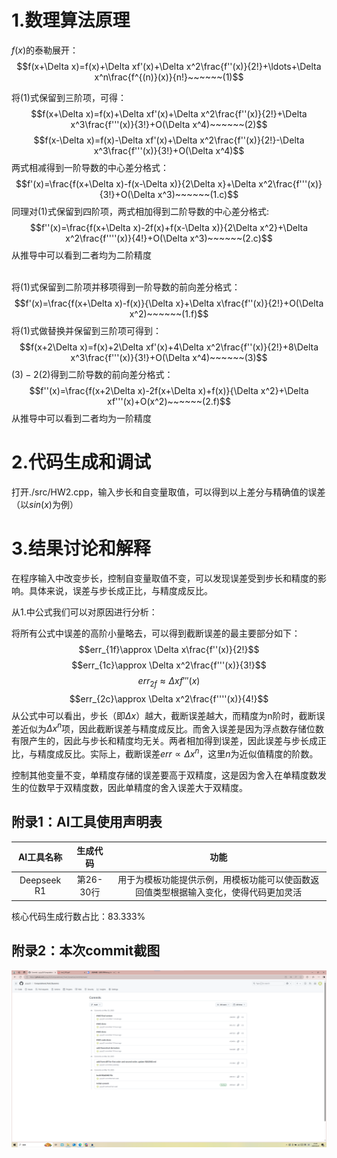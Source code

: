 # 1.数理算法原理
$f(x)$的泰勒展开：
$$f(x+\Delta x)=f(x)+\Delta xf'(x)+\Delta x^2\frac{f''(x)}{2!}+\ldots+\Delta x^n\frac{f^{(n)}(x)}{n!}~~~~~~(1)$$

将$(1)$式保留到三阶项，可得：
$$f(x+\Delta x)=f(x)+\Delta xf'(x)+\Delta x^2\frac{f''(x)}{2!}+\Delta x^3\frac{f'''(x)}{3!}+O(\Delta x^4)~~~~~~(2)$$
$$f(x-\Delta x)=f(x)-\Delta xf'(x)+\Delta x^2\frac{f''(x)}{2!}-\Delta x^3\frac{f'''(x)}{3!}+O(\Delta x^4)$$
两式相减得到一阶导数的中心差分格式：
$$f'(x)=\frac{f(x+\Delta x)-f(x-\Delta x)}{2\Delta x}+\Delta x^2\frac{f'''(x)}{3!}+O(\Delta x^3)~~~~~~(1.c)$$
同理对$(1)$式保留到四阶项，两式相加得到二阶导数的中心差分格式:
$$f''(x)=\frac{f(x+\Delta x)-2f(x)+f(x-\Delta x)}{2\Delta x^2}+\Delta x^2\frac{f''''(x)}{4!}+O(\Delta x^3)~~~~~~(2.c)$$
从推导中可以看到二者均为二阶精度

\
将$(1)$式保留到二阶项并移项得到一阶导数的前向差分格式：
$$f'(x)=\frac{f(x+\Delta x)-f(x)}{\Delta x}+\Delta x\frac{f''(x)}{2!}+O(\Delta x^2)~~~~~~(1.f)$$
将$(1)$式做替换并保留到三阶项可得到：
$$f(x+2\Delta x)=f(x)+2\Delta xf'(x)+4\Delta x^2\frac{f''(x)}{2!}+8\Delta x^3\frac{f'''(x)}{3!}+O(\Delta x^4)~~~~~~(3)$$
$(3) - 2(2)$得到二阶导数的前向差分格式：
$$f''(x)=\frac{f(x+2\Delta x)-2f(x+\Delta x)+f(x)}{\Delta x^2}+\Delta xf'''(x)+O(x^2)~~~~~~(2.f)$$
从推导中可以看到二者均为一阶精度
# 2.代码生成和调试
打开./src/HW2.cpp，输入步长和自变量取值，可以得到以上差分与精确值的误差（以$sin(x)$为例）
# 3.结果讨论和解释
在程序输入中改变步长，控制自变量取值不变，可以发现误差受到步长和精度的影响。具体来说，误差与步长成正比，与精度成反比。

从1.中公式我们可以对原因进行分析：

将所有公式中误差的高阶小量略去，可以得到截断误差的最主要部分如下：
$$err_{1f}\approx \Delta x\frac{f''(x)}{2!}$$
$$err_{1c}\approx \Delta x^2\frac{f'''(x)}{3!}$$
$$err_{2f}\approx \Delta xf'''(x)$$
$$err_{2c}\approx \Delta x^2\frac{f''''(x)}{4!}$$
从公式中可以看出，步长（即$\Delta x$）越大，截断误差越大，而精度为n阶时，截断误差近似为$\Delta x^n$项，因此截断误差与精度成反比。而舍入误差是因为浮点数存储位数有限产生的，因此与步长和精度均无关。两者相加得到误差，因此误差与步长成正比，与精度成反比。实际上，截断误差$err\propto\Delta x^n$，这里$n$为近似值精度的阶数。

控制其他变量不变，单精度存储的误差要高于双精度，这是因为舍入在单精度数发生的位数早于双精度数，因此单精度的舍入误差大于双精度。

## 附录1：AI工具使用声明表
|AI工具名称|生成代码|功能|
|:---------:|:------------:|:----:|
|Deepseek R1|第26-30行|用于为模板功能提供示例，用模板功能可以使函数返回值类型根据输入变化，使得代码更加灵活|

核心代码生成行数占比：83.333%

## 附录2：本次commit截图
![commit截图](..\photo\HW2_commits.png)